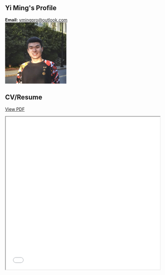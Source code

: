 

## Yi Ming's Profile 
**Email:** ymingpro@outlook.com         
<img src="./attachments/headshot.JPG" alt="Headshot" width="200" height="200">

## CV/Resume

[View PDF](./attachments/Resume.pdf)

<iframe src="./attachments/Resume.pdff" width="100%" height="500px">
  This browser does not support PDFs. Please download the PDF to view it: [Download PDF](./attachments/Resume.pdf)
</iframe>